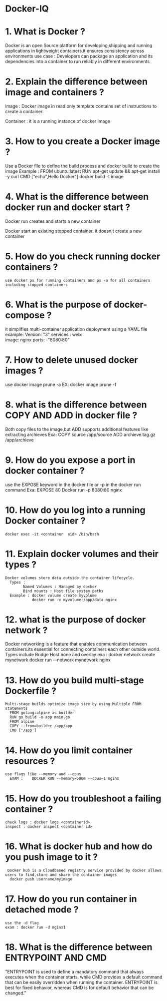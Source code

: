 # Docker-IQ

# 1. What is Docker ? 
Docker is an open Source platform for developing,shipping and running applications in lightweight containers.it ensures consistency across
environments
use case : Developers can package an application and its dependencies into a container to run reliably in different environments

# 2. Explain the difference between image and containers ?
   image : Docker image in read only template contains set of instructions to create a container.
   
   Container : it is a running instance of docker image 

# 3. How to you create a Docker image ? 
   Use a Docker file to define the build process and docker build to create the image
   Example : 
       FROM ubuntu:latest
       RUN apt-get update && apt-get install -y curl
       CMD ["echo",Hello Docker"]
     docker build -t image 

# 4. What is the difference between docker run and docker start ?
   Docker run creates and starts a new container
   
   Docker start an existing stopped container. it doesn,t create a new container

# 5. How do you check running docker containers ?
    use docker ps for running containers and ps -a for all containers including stopped containers 

# 6. What is the purpose of docker-compose ?
   it simplifies multi-container application deployment using a YAML file
   example: 
        Version: "3"
         services :
            web:        
               image: nginx
               ports:
                  -"8080:80"

# 7. How to delete unused docker images ?
   use docker image prune -a
   EX: docker image prune -f

# 8. what is the difference between COPY AND ADD in docker file ?
   Both copy files to the image,but ADD supports additional features like extracting archieves 
   Exa: COPY source /app/source
        ADD archieve.tag.gz /app/archieve

# 9. How do you expose a port in docker container ?
   use the EXPOSE keyword in the docker file or -p in the docker run command
   Exa: EXPOSE 80
     Docker run -p 8080:80 nginx

# 10. How do you log into a running Docker container ? 
    docker exec -it <container  eid> /bin/bash

# 11. Explain docker volumes and their types ?
    Docker volumes store data outside the container lifecycle. 
      Types :
            Named Volumes : Managed by docker
            Bind mounts : Host file system paths
      Example : docker volume create myvolume
                docker run -v myvolume:/app/data nginx

# 12. what is the purpose of docker network ?
   Docker networking is a feature that enables communication between containers.its essential for connecting containers each 
      other outside world. Types include
      Bridge
      Host
      none and overlay
      exa : docker network create mynetwork
            docker run --network mynetwork nginx   

# 13. How do you build multi-stage Dockerfile ?
    Multi-stage builds optimize image size by using Multiple FROM statements 
      FROM golang:alpine as builder
      RUN go build -o app main.go
      FROM alpine
      COPY --from=builder /app/app
      CMD ["/app']

# 14. How do you limit container resources ?
    use flags like --memory and --cpus
      EXAM :    DOCKER RUN --memory=500m --cpus=1 nginx

# 15. How do you troubleshoot a failing container ?
    check logs : docker logs <containerid>
    inspect : docker inspect <container id>

# 16. What is docker hub and how do you push image to it ? 
     Docker hub is a Cloudbased registry service provided by docker allows users to find,store and share the container images
      docker push username/myimage

# 17. How do you run container in detached mode ?
    use the -d flag
    exam : docker run -d nginx1

# 18. What is the difference between ENTRYPOINT AND CMD 
   "ENTRYPOINT is used to define a mandatory command that always executes when the container starts, while CMD provides a 
    default command that can be easily overridden when running the container. ENTRYPOINT is best for fixed behavior, whereas 
    CMD is for default behavior that can be changed."















   
